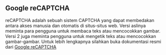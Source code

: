 ## Google reCAPTCHA

reCAPTCHA adalah sebuah sistem CAPTCHA yang dapat membedakan antara akses manusia dan otomatis di situs-situs web. Versi aslinya meminta para pengguna untuk membaca teks atau mencocokkan gambar. Versi 2 juga meminta pengguna untuk mengetik teks atau mencocokkan gambar-gambar.
Untuk lebih lengkapnya silahkan buka dokumentasi resmi dari 
[Google reCAPTCHA](https://developers.google.com/recaptcha/intro)